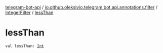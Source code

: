 [telegram-bot-api](../../index.md) / [io.github.oleksivio.telegram.bot.api.annotations.filter](../index.md) / [IntegerFilter](index.md) / [lessThan](./less-than.md)

# lessThan

`val lessThan: `[`Int`](https://kotlinlang.org/api/latest/jvm/stdlib/kotlin/-int/index.html)
